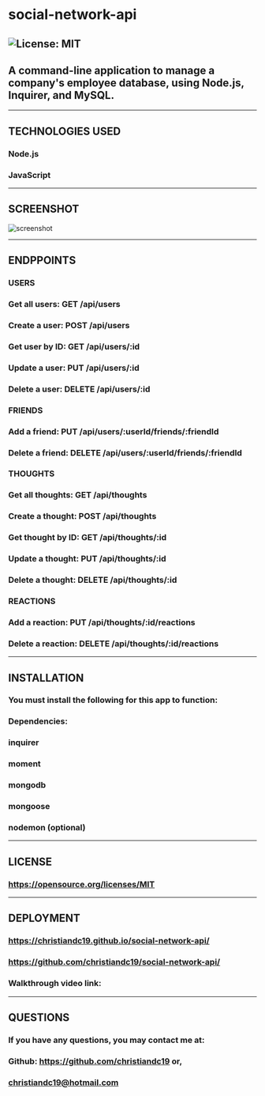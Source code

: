 # social-network-api
  ## ![License: MIT](https://img.shields.io/badge/License-MIT-yellow.svg)
  ## A command-line application to manage a company's employee database, using Node.js, Inquirer, and MySQL.
  ------------------
  ## TECHNOLOGIES USED
  ### Node.js
  ### JavaScript
  ------------------
## SCREENSHOT
![screenshot](./assets/images/screenshot.png)

  ------------------
  ## ENDPPOINTS
### **USERS**
### Get all users: GET /api/users
### Create a user: POST /api/users
### Get user by ID: GET /api/users/:id
### Update a user: PUT /api/users/:id
### Delete a user: DELETE /api/users/:id

### **FRIENDS**

### Add a friend: PUT /api/users/:userId/friends/:friendId
### Delete a friend: DELETE /api/users/:userId/friends/:friendId

### **THOUGHTS**

### Get all thoughts: GET /api/thoughts
### Create a thought: POST /api/thoughts
### Get thought by ID: GET /api/thoughts/:id
### Update a thought: PUT /api/thoughts/:id
### Delete a thought: DELETE /api/thoughts/:id

### **REACTIONS**

### Add a reaction: PUT /api/thoughts/:id/reactions
### Delete a reaction: DELETE /api/thoughts/:id/reactions

  ------------------
  ## INSTALLATION
  ### You must install the following for this app to function:
  ### Dependencies: 
  ### inquirer
  ### moment
  ### mongodb
  ### mongoose
  ### nodemon (optional)
  ------------------
  ## LICENSE  
  ### https://opensource.org/licenses/MIT
  ------------------
  ## DEPLOYMENT  
  ### https://christiandc19.github.io/social-network-api/
  ### https://github.com/christiandc19/social-network-api/
  ### Walkthrough video link:
  ------------------
  ## QUESTIONS  
  ### If you have any questions, you may contact me at:
  ### Github: https://github.com/christiandc19 or,
  ### christiandc19@hotmail.com
